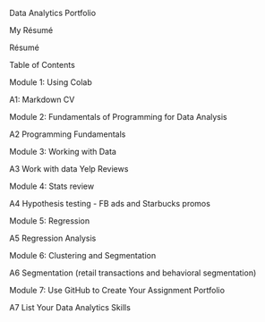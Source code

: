 Data Analytics Portfolio

My Résumé

Résumé

Table of Contents

Module 1: Using Colab

A1: Markdown CV

Module 2: Fundamentals of Programming for Data Analysis

A2 Programming Fundamentals

Module 3: Working with Data

A3 Work with data Yelp Reviews

Module 4: Stats review

A4 Hypothesis testing - FB ads and Starbucks promos

Module 5: Regression

A5 Regression Analysis

Module 6: Clustering and Segmentation

A6 Segmentation (retail transactions and behavioral segmentation)

Module 7: Use GitHub to Create Your Assignment Portfolio

A7 List Your Data Analytics Skills
